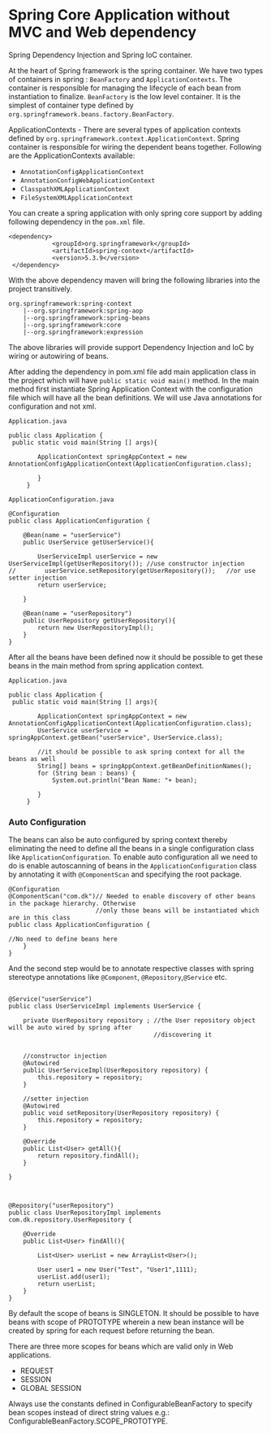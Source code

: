 # Spring Core Application without MVC and Web dependency
Spring Dependency Injection and Spring IoC container.

At the heart of Spring framework is the spring container. We have two types of containers in spring :  `BeanFactory` and `ApplicationContexts`.
The container is responsible for managing the lifecycle of each bean from instantiation to finalize.
`BeanFactory` is the low level container. It is the simplest of container type defined by `org.springframework.beans.factory.BeanFactory`.

ApplicationContexts - There are several types of application contexts defined by `org.springframework.context.ApplicationContext`. Spring container is responsible for wiring the dependent beans together.
Following are the ApplicationContexts available:
* `AnnotationConfigApplicationContext`
* `AnnotationConfigWebApplicationContext`
* `ClasspathXMLApplicationContext`
* `FileSystemXMLApplicationContext`

You can create a spring application with only spring core support by adding following dependency in the 
`pom.xml` file.

```
<dependency>
            <groupId>org.springframework</groupId>
            <artifactId>spring-context</artifactId>
            <version>5.3.9</version>
 </dependency>
```
With the above dependency maven will bring the following libraries into the project transitively.
```
org.springframework:spring-context
    |--org.springframework:spring-aop
    |--org.springframework:spring-beans
    |--org.springframework:core
    |--org.springframework:expression
```
The above libraries will provide support Dependency Injection and IoC by wiring or autowiring of beans.

After adding the dependency in pom.xml file add main application class in the project which will have 
`public static void main()` method. In the main method first instantiate Spring Application Context with 
the configuration file which will have all the bean definitions. We will use Java annotations for 
configuration and not xml.

`Application.java`
```
public class Application {
 public static void main(String [] args){

        ApplicationContext springAppContext = new AnnotationConfigApplicationContext(ApplicationConfiguration.class);
     
        }
     }
```


`ApplicationConfiguration.java`

```
@Configuration
public class ApplicationConfiguration {

    @Bean(name = "userService")
    public UserService getUserService(){
    
        UserServiceImpl userService = new UserServiceImpl(getUserRepository()); //use constructor injection
//        userService.setRepository(getUserRepository());   //or use setter injection
        return userService;
        
    }

    @Bean(name = "userRepository")
    public UserRepository getUserRepository(){
        return new UserRepositoryImpl();
    }
}
```

After all the beans have been defined now it should be possible to get these beans in the main method from 
spring application context.

`Application.java`
```
public class Application {
 public static void main(String [] args){

        ApplicationContext springAppContext = new AnnotationConfigApplicationContext(ApplicationConfiguration.class);
        UserService userService = springAppContext.getBean("userService", UserService.class);
        
        //it should be possible to ask spring context for all the beans as well
        String[] beans = springAppContext.getBeanDefinitionNames();
        for (String bean : beans) {
            System.out.println("Bean Name: "+ bean);
        
        }
     }
```
### Auto Configuration
The beans can also be auto configured by spring context thereby eliminating the need to define all the 
beans in a single configuration class like `ApplicationConfiguration`.
To enable auto configuration all we need to do is enable autoscanning of beans in the 
`ApplicationConfiguration` class by annotating it with `@ComponentScan` and specifying the root package.

```
@Configuration
@ComponentScan("com.dk")// Needed to enable discovery of other beans in the package hierarchy. Otherwise 
                        //only those beans will be instantiated which are in this class
public class ApplicationConfiguration {

//No need to define beans here
    }
}
```

And the second step would be to annotate respective classes with spring stereotype annotations like 
`@Component`, `@Repository`,`@Service` etc.

```

@Service("userService")
public class UserServiceImpl implements UserService {

    private UserRepository repository ; //the User repository object will be auto wired by spring after 
                                        //discovering it
    
    
    //constructor injection
    @Autowired
    public UserServiceImpl(UserRepository repository) {
        this.repository = repository;
    }
    
    //setter injection
    @Autowired
    public void setRepository(UserRepository repository) {
        this.repository = repository;
    }

    @Override
    public List<User> getAll(){
        return repository.findAll();
    }

}


```

```

@Repository("userRepository")
public class UserRepositoryImpl implements com.dk.repository.UserRepository {

    @Override
    public List<User> findAll(){

        List<User> userList = new ArrayList<User>();

        User user1 = new User("Test", "User1",1111);
        userList.add(user1);
        return userList;
    }
}
```
By default the scope of beans is SINGLETON. It should be possible to have beans with scope of PROTOTYPE 
wherein a new bean instance will be created by spring for each request before returning the bean.

There are three more scopes for beans which are valid only in Web applications.
* REQUEST
* SESSION
* GLOBAL SESSION

Always use the constants defined in ConfigurableBeanFactory to specify bean scopes instead of direct 
string values e.g.:  ConfigurableBeanFactory.SCOPE_PROTOTYPE.
